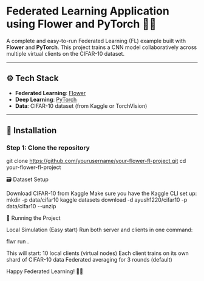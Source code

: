 # Federated Learning Application using Flower and PyTorch 🌸🔥

A complete and easy-to-run Federated Learning (FL) example built with **Flower** and **PyTorch**. This project trains a CNN model collaboratively across multiple virtual clients on the CIFAR-10 dataset.

---

## ⚙️ Tech Stack

- **Federated Learning**: [Flower](https://flower.dev/)
- **Deep Learning**: [PyTorch](https://pytorch.org/)
- **Data**: CIFAR-10 dataset (from Kaggle or TorchVision)

---

## 🔧 Installation

### Step 1: Clone the repository

git clone https://github.com/yourusername/your-flower-fl-project.git
cd your-flower-fl-project

🗃️ Dataset Setup

Download CIFAR-10 from Kaggle
Make sure you have the Kaggle CLI set up:
mkdir -p data/cifar10
kaggle datasets download -d ayush1220/cifar10 -p data/cifar10 --unzip

🚀 Running the Project

Local Simulation (Easy start)
Run both server and clients in one command:

flwr run .

This will start:
10 local clients (virtual nodes)
Each client trains on its own shard of CIFAR-10 data
Federated averaging for 3 rounds (default)

Happy Federated Learning! 🌼🔥
